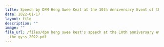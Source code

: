 ```yaml
---
title: Speech by DPM Heng Swee Keat at the 10th Anniversary Event of the GYSS 2022
date: 2022-01-17
layout: file
description: ""
image: ""
file_url: /files/dpm heng swee keat's speech at the 10th anniversary event of
  the gyss 2022.pdf
---
```

